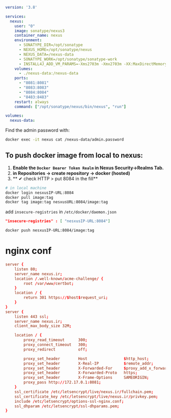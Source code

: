 ```yml
version: '3.8'

services:
  nexus:
    user: "0"
    image: sonatype/nexus3
    container_name: nexus
    environment:
      - SONATYPE_DIR=/opt/sonatype
      - NEXUS_HOME=/opt/sonatype/nexus
      - NEXUS_DATA=/nexus-data
      - SONATYPE_WORK=/opt/sonatype/sonatype-work
      - INSTALL4J_ADD_VM_PARAMS=-Xms2703m -Xmx2703m -XX:MaxDirectMemorySize=2703m
    volumes:
      - ./nexus-data:/nexus-data
    ports:
      - "8081:8081"
      - "8083:8083"
      - "8084:8084"
      - "8483:8483"
    restart: always
    command: ["/opt/sonatype/nexus/bin/nexus", "run"]

volumes:
  nexus-data:
```

Find the admin password with:
```bash
docker exec -it nexus cat /nexus-data/admin.password
```
## To push docker image from local to nexus:
1. **Enable the `Docker Bearer Token Realm` in Nexus Security->Realms Tab.**
2. **in Repositories -> create repository -> docker (hosted)**
3. ** ✔ check HTTP > put 8084 in the fill**
```bash
# in local machine
docker login nesxusIP-URL:8084
docker pull image:tag
docker tag image:tag nesxusURL:8084/image:tag
```
add `insecure-registries` in `/etc/docker/daemon.json`
```json
"insecure-registries" : [ "nesxusIP-URL:8084"]
```
```bash
docker push nesxusIP-URL:8084/image:tag
```
# nginx conf
```conf
server {
    listen 80;
    server_name nexus.ir;
    location /.well-known/acme-challenge/ {
        root /var/www/certbot;
    }
    location / {
        return 301 https://$host$request_uri;
    }
}
server {
    listen 443 ssl;
    server_name nexus.ir;
    client_max_body_size 32M;

    location / {
        proxy_read_timeout      300;
        proxy_connect_timeout   300;
        proxy_redirect          off;

        proxy_set_header        Host                $http_host;
        proxy_set_header        X-Real-IP           $remote_addr;
        proxy_set_header        X-Forwarded-For     $proxy_add_x_forwarded_for;
        proxy_set_header        X-Forwarded-Proto   https;
        proxy_set_header        X-Frame-Options     SAMEORIGIN;
        proxy_pass http://172.17.0.1:8081;
    }
    ssl_certificate /etc/letsencrypt/live/nexus.ir/fullchain.pem;
    ssl_certificate_key /etc/letsencrypt/live/nexus.ir/privkey.pem;
    include /etc/letsencrypt/options-ssl-nginx.conf;
    ssl_dhparam /etc/letsencrypt/ssl-dhparams.pem;
}
```
